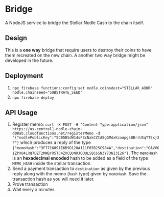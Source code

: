 # Bridge
A NodeJS service to bridge the Stellar Nodle Cash to the chain itself.

## Design
This is a **one way** bridge that require users to destroy their coins to have them recreated on the new chain. A another two way bridge might be developed in the future.

## Deployment
1. `npx firebase functions:config:set nodle.coinsdest="STELLAR_ADDR" nodle.chainseed="SUBSTRATE_SEED"`
2. `npx firebase deploy`

## API Usage
1. Register memo: `curl -X POST -H "Content-Type:application/json" https://us-central1-nodle-chain-d08ab.cloudfunctions.net/registerMemo -d '{"nodlePublicKey":"5CB5B5dW14sF3cNakCZtA5gGMdxKzaopgsBBrrU5qYT5xj3F"}` which produces a reply of the type `{"memoHash":"3F7716891E6B9D128A111F05B25C984A","destination":"GAVVGIZPXO4LRQ7DZT2MWBYR5TC4ZXCQUNRJOOULSQC6SN3Y73NI3I26"}`. The `memoHash` is an **hexadecimal encoded** hash to be added as a field of the type `MEMO_HASH` inside the stellar transaction.
2. Send a payment transaction to `destination` as given by the previous reply along with the memo (`hash` type) given by `memoHash`. Save the transaction hash as you will need it later.
3. Prove transaction
4. Wait every x minutes